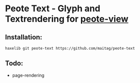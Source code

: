 # Peote Text - Glyph and Textrendering for [peote-view](https://github.com/maitag/peote-view)


## Installation:
```
haxelib git peote-text https://github.com/maitag/peote-text
```

## Todo:

- page-rendering